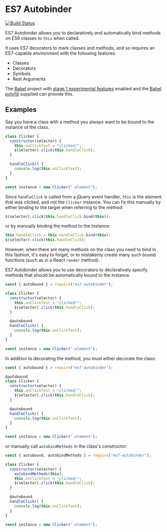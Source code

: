ES7 Autobinder
==============

[![Build Status](https://travis-ci.org/BinaryMuse/es7-autobinder.svg?branch=master)](https://travis-ci.org/BinaryMuse/es7-autobinder)

ES7 Autobinder allows you to declaratively and automatically bind methods on ES6 classes to `this` when called.

It uses ES7 decorators to mark classes and methods, and so requires an ES7-capable environment with the following features:

* Classes
* Decorators
* Symbols
* Rest Arguments

The [Babel](http://babeljs.io/) project with [stage 1 experimental features](http://babeljs.io/docs/usage/experimental/) enabled and the [Babel polyfill](http://babeljs.io/docs/usage/polyfill/) supplied can provide this.

Examples
--------

Say you have a class with a method you always want to be bound to the instance of the class.

```javascript
class Clicker {
  constructor(selector) {
    this.onClickText = "clicked!";
    $(selector).click(this.handleClick);
  }

  handleClick() {
    console.log(this.onClickText);
  }
}

const instance = new Clicker(".element");
```

Since `handleClick` is called from a jQuery event handler, `this` is the element that was clicked, and not the `Clicker` instance. You can fix this manually by either binding to the target when referring to the method:

```javascript
$(selector).click(this.handleClick.bind(this));
```

or by manually binding the method to the instance:

```javascript
this.handleClick = this.handleClick.bind(this);
$(selector).click(this.handleClick);
```

However, when there are many methods on the class you need to bind in this fashion, it's easy to forget, or to mistakenly create many such bound functions (such as in a React `render` method).

ES7 Autobinder allows you to use decorators to declaratively specify methods that should be automatically bound to the instance.

```javascript
const { autobound } = require("es7-autobinder");

class Clicker {
  constructor(selector) {
    this.onClickText = "clicked!";
    $(selector).click(this.handleClick);
  }

  @autobound
  handleClick() {
    console.log(this.onClickText);
  }
}

const instance = new Clicker(".element");
```

In addition to decorating the method, you must either decorate the class:

```javascript
const { autobound } = require("es7-autobinder");

@autobound
class Clicker {
  constructor(selector) {
    this.onClickText = "clicked!";
    $(selector).click(this.handleClick);
  }

  @autobound
  handleClick() {
    console.log(this.onClickText);
  }
}

const instance = new Clicker(".element");
```

or manually call `autobindMethods` in the class's constructor:

```javascript
const { autobound, autobindMethods } = require("es7-autobinder");

class Clicker {
  constructor(selector) {
    autobindMethods(this);
    this.onClickText = "clicked!";
    $(selector).click(this.handleClick);
  }

  @autobound
  handleClick() {
    console.log(this.onClickText);
  }
}

const instance = new Clicker(".element");
```
